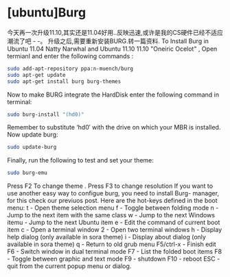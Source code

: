 # [ubuntu]Burg

今天再一次升级11.10,其实还是11.04好用..反映迅速,或许是我的CS硬件已经不适应潮流了吧 - -。 升级之后,需要重新安装BURG.转一篇资料. To Install Burg in Ubuntu 11.04 Natty Narwhal and Ubuntu 11.10 11.10 "Oneiric Ocelot" , Open termianl and enter the following commands :

```bash
sudo add-apt-repository ppa:n-muench/burg
sudo apt-get update
sudo apt-get install burg burg-themes
```

Now to make BURG integrate the HardDisk enter the following command in terminal:

```bash
sudo burg-install "(hd0)"
```

Remember to substitute ‘hd0′ with the drive on which your MBR is installed. Now update burg:

```bash
sudo update-burg
```

Finally, run the following to test and set your theme:

```bash
sudo burg-emu
```

Press F2 To change theme . Press F3 to change resolution If you want to use another easy way to configue burg, you need to install Burg- manager, for this check our previuos post. Here are the hot-keys defined in the boot menu: t - Open theme selection menu f - Toggle between folding mode n - Jump to the next item with the same class w - Jump to the next Windows itemu - Jump to the next Ubuntu item e - Edit the command of current boot item c - Open a terminal window 2 - Open two terminal windows h - Display help dialog (only available in sora theme) i - Display about dialog (only available in sora theme) q - Return to old grub menu F5/ctrl-x - Finish edit F6 - Switch window in dual terminal mode F7 - List the folded boot items F8 - Toggle between graphic and text mode F9 - shutdown F10 - reboot ESC - quit from the current popup menu or dialog.

